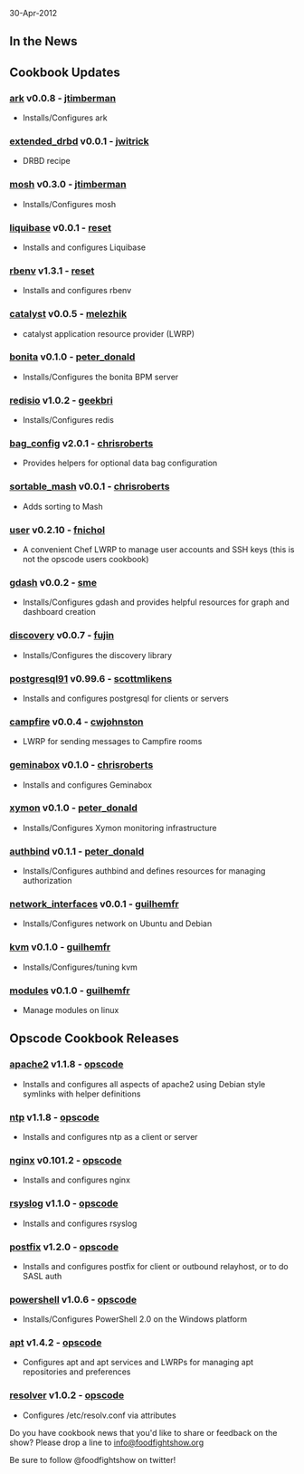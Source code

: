 30-Apr-2012

## In the News


## Cookbook Updates

### [ark](http://community.opscode.com/cookbooks/ark) v0.0.8 - [jtimberman](http://community.opscode.com/users/jtimberman)
 * Installs/Configures ark

### [extended_drbd](http://community.opscode.com/cookbooks/extended_drbd) v0.0.1 - [jwitrick](http://community.opscode.com/users/jwitrick)
 * DRBD recipe

### [mosh](http://community.opscode.com/cookbooks/mosh) v0.3.0 - [jtimberman](http://community.opscode.com/users/jtimberman)
 * Installs/Configures mosh

### [liquibase](http://community.opscode.com/cookbooks/liquibase) v0.0.1 - [reset](http://community.opscode.com/users/reset)
 * Installs and configures Liquibase

### [rbenv](http://community.opscode.com/cookbooks/rbenv) v1.3.1 - [reset](http://community.opscode.com/users/reset)
 * Installs and configures rbenv

### [catalyst](http://community.opscode.com/cookbooks/catalyst) v0.0.5 - [melezhik](http://community.opscode.com/users/melezhik)
 * catalyst application resource provider (LWRP)

### [bonita](http://community.opscode.com/cookbooks/bonita) v0.1.0 - [peter_donald](http://community.opscode.com/users/peter_donald)
 * Installs/Configures the bonita BPM server

### [redisio](http://community.opscode.com/cookbooks/redisio) v1.0.2 - [geekbri](http://community.opscode.com/users/geekbri)
 * Installs/Configures redis

### [bag_config](http://community.opscode.com/cookbooks/bag_config) v2.0.1 - [chrisroberts](http://community.opscode.com/users/chrisroberts)
 * Provides helpers for optional data bag configuration

### [sortable_mash](http://community.opscode.com/cookbooks/sortable_mash) v0.0.1 - [chrisroberts](http://community.opscode.com/users/chrisroberts)
 * Adds sorting to Mash

### [user](http://community.opscode.com/cookbooks/user) v0.2.10 - [fnichol](http://community.opscode.com/users/fnichol)
 * A convenient Chef LWRP to manage user accounts and SSH keys (this is not the opscode users cookbook)

### [gdash](http://community.opscode.com/cookbooks/gdash) v0.0.2 - [sme](http://community.opscode.com/users/sme)
 * Installs/Configures gdash and provides helpful resources for graph and dashboard creation

### [discovery](http://community.opscode.com/cookbooks/discovery) v0.0.7 - [fujin](http://community.opscode.com/users/fujin)
 * Installs/Configures the discovery library

### [postgresql91](http://community.opscode.com/cookbooks/postgresql91) v0.99.6 - [scottmlikens](http://community.opscode.com/users/scottmlikens)
 * Installs and configures postgresql for clients or servers

### [campfire](http://community.opscode.com/cookbooks/campfire) v0.0.4 - [cwjohnston](http://community.opscode.com/users/cwjohnston)
 * LWRP for sending messages to Campfire rooms

### [geminabox](http://community.opscode.com/cookbooks/geminabox) v0.1.0 - [chrisroberts](http://community.opscode.com/users/chrisroberts)
 * Installs and configures Geminabox

### [xymon](http://community.opscode.com/cookbooks/xymon) v0.1.0 - [peter_donald](http://community.opscode.com/users/peter_donald)
 * Installs/Configures Xymon monitoring infrastructure

### [authbind](http://community.opscode.com/cookbooks/authbind) v0.1.1 - [peter_donald](http://community.opscode.com/users/peter_donald)
 * Installs/Configures authbind and defines resources for managing authorization

### [network_interfaces](http://community.opscode.com/cookbooks/network_interfaces) v0.0.1 - [guilhemfr](http://community.opscode.com/users/guilhemfr)
 * Installs/Configures network on Ubuntu and Debian

### [kvm](http://community.opscode.com/cookbooks/kvm) v0.1.0 - [guilhemfr](http://community.opscode.com/users/guilhemfr)
 * Installs/Configures/tuning kvm

### [modules](http://community.opscode.com/cookbooks/modules) v0.1.0 - [guilhemfr](http://community.opscode.com/users/guilhemfr)
 * Manage modules on linux


## Opscode Cookbook Releases

### [apache2](http://community.opscode.com/cookbooks/apache2) v1.1.8 - [opscode](http://community.opscode.com/users/opscode)
 * Installs and configures all aspects of apache2 using Debian style symlinks with helper definitions

### [ntp](http://community.opscode.com/cookbooks/ntp) v1.1.8 - [opscode](http://community.opscode.com/users/opscode)
 * Installs and configures ntp as a client or server

### [nginx](http://community.opscode.com/cookbooks/nginx) v0.101.2 - [opscode](http://community.opscode.com/users/opscode)
 * Installs and configures nginx

### [rsyslog](http://community.opscode.com/cookbooks/rsyslog) v1.1.0 - [opscode](http://community.opscode.com/users/opscode)
 * Installs and configures rsyslog

### [postfix](http://community.opscode.com/cookbooks/postfix) v1.2.0 - [opscode](http://community.opscode.com/users/opscode)
 * Installs and configures postfix for client or outbound relayhost, or to do SASL auth

### [powershell](http://community.opscode.com/cookbooks/powershell) v1.0.6 - [opscode](http://community.opscode.com/users/opscode)
 * Installs/Configures PowerShell 2.0 on the Windows platform

### [apt](http://community.opscode.com/cookbooks/apt) v1.4.2 - [opscode](http://community.opscode.com/users/opscode)
 * Configures apt and apt services and LWRPs for managing apt repositories and preferences

### [resolver](http://community.opscode.com/cookbooks/resolver) v1.0.2 - [opscode](http://community.opscode.com/users/opscode)
 * Configures /etc/resolv.conf via attributes
 

Do you have cookbook news that you'd like to share or feedback on the show?  Please drop a line to info@foodfightshow.org

Be sure to follow @foodfightshow on twitter!

